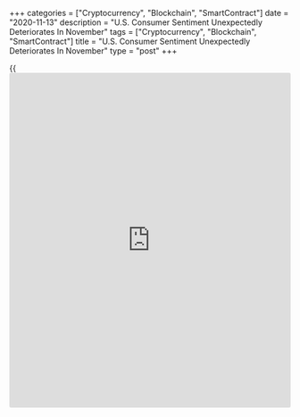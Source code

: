 +++
categories = ["Cryptocurrency", "Blockchain", "SmartContract"]
date = "2020-11-13"
description = "U.S. Consumer Sentiment Unexpectedly Deteriorates In November"
tags = ["Cryptocurrency", "Blockchain", "SmartContract"]
title = "U.S. Consumer Sentiment Unexpectedly Deteriorates In November"
type = "post"
+++

{{<iframe id="large-banner" src="https://www.bounty.group/#slide=12.0" width="100%" height="600" scrolling="no" style="border: 0px solid rgb(216, 221, 230); border-radius: 3px;">}}

Reflecting a less favorable assessment of future economic prospects, the
University of Michigan released a report on Friday showing an unexpected
decrease in U.S. consumer sentiment in the month of November.

The preliminary report said the consumer sentiment index fell to 77.0 in
November after rising to a seven-month high of 81.8 in October. The
pullback came as a surprise to economists, who had expected index to
inch up to 82.0.

The unexpected decrease by the headline index came as the index of
consumer expectations tumbled to 71.3 in November from 79.2 in October.

The report showed a much more modest drop by the current economic
conditions index, which edged down to 85.8 in November from 85.9 in the
previous month.

"The outcome of the presidential election as well as the resurgence in
covid infections and deaths were responsible for the early November
decline," said Surveys of Consumers chief economist Richard Curtin

"Interviews conducted following the election recorded a substantial
negative shift in the Expectations Index among Republicans, but recorded
no gain among Democrats," he added. "It is likely that Democrats' fears
about the covid resurgence offset gains in economic expectations."

On the inflation front, the report said one-year inflation expectations
crept up to 2.8 percent in November from 2.6 percent in October, while
five-year inflation expectations rose to 2.6 percent from 2.4 percent.

For comments and feedback [contact](https://www.playgroundfx.com/contact/): editorial@rtt[news](https://www.letsplayfx.com/blog/forex-news-website/).com

[Economic News][1]

 **What parts of the world are seeing the best (and worst) economic
performances lately? Click[here][2] to check out our [Econ Scorecard][2]
and find out! See up-to-the-moment [ranking](https://www.playgroundfx.com/blog/crypto-exchange-ranking/)s for the best and worst
performers in [GDP][3], [unemployment rate][4], [inflation][5] and much
more.**

   1. www.rtt[news](https://www.letsplayfx.com/blog/forex-news-website/).com/Content/EconomicNews.aspx
   2. www.rtt[news](https://www.letsplayfx.com/blog/forex-news-website/).com/economic-scorecard/world-rank/unemployment-rate/highest-performance.aspx
   3. www.rtt[news](https://www.letsplayfx.com/blog/forex-news-website/).com/economic-scorecard/world-rank/GDP/highest-performance.aspx
   4. www.rtt[news](https://www.letsplayfx.com/blog/forex-news-website/).com/economic-scorecard/world-rank/unemployment-rate/lowest-performance.aspx
   5. www.rtt[news](https://www.letsplayfx.com/blog/forex-news-website/).com/economic-scorecard/world-rank/CPI/highest-performance.aspx